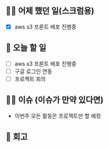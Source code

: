 ## ✍🏻 어제 했던 일(스크럼용)

- [X] aws s3 프론트 배포 진행중

## 📑 오늘 할 일

- [ ] aws s3 프론트 배포 진행중
- [ ] 구글 로그인 연동
- [ ] 프로젝트 회의

## 🙏🏻 이슈 (이슈가 만약 있다면)

- 이번주 모든 활동은 프로젝트만 할 예정

## 💬 회고